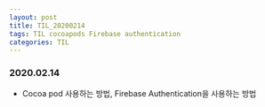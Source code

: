 ```yaml
---
layout: post
title: TIL_20200214
tags: TIL cocoapods Firebase authentication
categories: TIL
---
```


### 2020.02.14
- Cocoa pod 사용하는 방법, Firebase Authentication을 사용하는 방법

